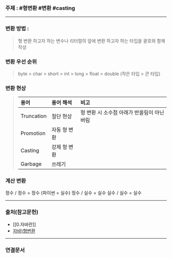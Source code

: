 ### 주제 : #형변환 #변환 #casting

___

### 변환 방법 : 

>형 변환 하고자 하는 변수나 리터럴의 앞에 변환 하고자 하는 타입을 괄호와 함께 작성

### 변환 우선 순위

> byte > char > short > int > long > float > double 
> (작은 타입 > 큰 타입)
### 변환 현상

> | 용어 | 용어 해석 | 비고 |
> | :- | :- | :- |
> | Truncation | 절단 현상 | 형 변환 시 소수점 아래가 반올림이 아닌 버림
> | Promotion | 자동 형 변환
> | Casting | 강제 형 변환
> | Garbage | 쓰레기

### 계산 변환

정수 / 정수 = 정수 (파이썬 = 실수)
정수 / 실수 = 실수
실수 / 실수 = 실수

___

### 출처(참고문헌)

- [[0.자바란]]
- [자바)형변환](https://staticclass.tistory.com/17)

___

### 연결문서
